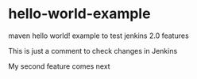 # hello-world-example
maven hello world! example to test jenkins 2.0 features

This is just a comment to check changes in Jenkins

My second feature comes next
